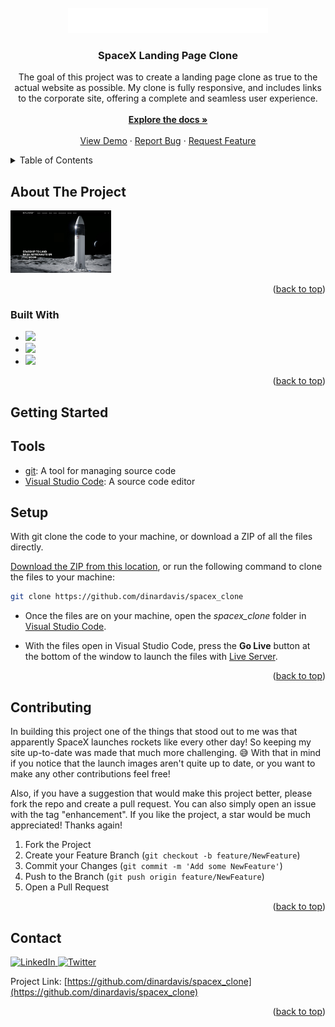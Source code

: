 <!-- PROJECT LOGO -->
<br />
<div align="center">
  <a href="https://github.com/dinardavis/spacex_clone">
    <img src="imgs/spacex.png" alt="SpaceX Logo" height="40">
  </a>

<h3 align="center">SpaceX Landing Page Clone</h3>

  <p align="center">
    The goal of this project was to create a landing page clone as true to the actual website as possible. My clone is fully responsive, and includes links to the corporate site, offering a complete and seamless user experience.
    <br />
    <br />
    <a href="https://github.com/dinardavis/spacex_clone"><strong>Explore the docs »</strong></a>
    <br />
    <br />
    <a href="https://dinardavis.github.io/spacex_clone/">View Demo</a>
    ·
    <a href="https://github.com/dinardavis/spacex_clone/issues">Report Bug</a>
    ·
    <a href="https://github.com/dinardavis/spacex_clone/issues">Request Feature</a>
  </p>
</div>



<!-- TABLE OF CONTENTS -->
<details>
  <summary>Table of Contents</summary>
  <ol>
    <li>
      <a href="#about-the-project">About The Project</a>
      <ul>
        <li><a href="#built-with">Built With</a></li>
      </ul>
    </li>
    <li>
      <a href="#getting-started">Getting Started</a>
      <ul>
        <li><a href="#tools">Tools</a></li>
        <li><a href="#setup">Setup</a></li>
      </ul>
    </li>
    <li><a href="#contributing">Contributing</a></li>
    <li><a href="#contact">Contact</a></li>
  </ol>
</details>



<!-- ABOUT THE PROJECT -->
## About The Project

<img src="imgs/spacex_thumbnail.png" alt="Project Thumbnail" height="100">

<p align="right">(<a href="#readme-top">back to top</a>)</p>



### Built With

* <img src="https://img.shields.io/badge/JavaScript-323330?style=for-the-badge&logo=javascript&logoColor=F7DF1E" /> 
* <img src="https://img.shields.io/badge/HTML5-E34F26?style=for-the-badge&logo=html5&logoColor=white" />
* <img src="https://img.shields.io/badge/CSS3-1572B6?style=for-the-badge&logo=css3&logoColor=white" />

<p align="right">(<a href="#readme-top">back to top</a>)</p>



<!-- GETTING STARTED -->
## Getting Started

## Tools

* [git](https://git-scm.com/downloads): A tool for managing source code
* [Visual Studio Code](https://code.visualstudio.com/): A source code editor

## Setup

With git clone the code to your machine, or download a ZIP of all the files directly.

[Download the ZIP from this location](https://github.com/dinardavis/spacex_clone), or run the following command to clone the files to your machine:

```bash
git clone https://github.com/dinardavis/spacex_clone
```
* Once the files are on your machine, open the _spacex_clone_ folder in [Visual Studio Code](https://code.visualstudio.com/).

* With the files open in Visual Studio Code, press the **Go Live** button at the bottom of the window to launch the files with [Live Server](https://marketplace.visualstudio.com/items?itemName=ritwickdey.LiveServer).

<p align="right">(<a href="#readme-top">back to top</a>)</p>


<!-- CONTRIBUTING -->
## Contributing

In building this project one of the things that stood out to me was that apparently SpaceX launches rockets like every other day! So keeping my site up-to-date was made that much more challenging. :sweat_smile: With that in mind if you notice that the launch images aren't quite up to date, or you want to make any other contributions feel free!

Also, if you have a suggestion that would make this project better, please fork the repo and create a pull request. You can also simply open an issue with the tag "enhancement".
If you like the project, a star would be much appreciated! Thanks again!

1. Fork the Project
2. Create your Feature Branch (`git checkout -b feature/NewFeature`)
3. Commit your Changes (`git commit -m 'Add some NewFeature'`)
4. Push to the Branch (`git push origin feature/NewFeature`)
5. Open a Pull Request

<p align="right">(<a href="#readme-top">back to top</a>)</p>


<!-- CONTACT -->
## Contact

 <a href="https://www.linkedin.com/in/dinardavis/">
    <img src="https://camo.githubusercontent.com/f17ba9730c27e5f1230325b94c8b68bbf3115d32650866f6e3d0ade68201beea/68747470733a2f2f696d672e736869656c64732e696f2f62616467652f4c696e6b6564496e2d2532333030373742352e7376673f6c6f676f3d6c696e6b6564696e266c6f676f436f6c6f723d7768697465" alt="LinkedIn" data-canonical-src="https://img.shields.io/badge/LinkedIn-%230077B5.svg?logo=linkedin&amp;logoColor=white" style="max-width: 100%;">
  </a>
  <a href="https://twitter.com/dinardavis">
    <img src="https://camo.githubusercontent.com/2cbca4be42d81c6833fd417d74f5322e80861326d03d52289924138947be7b4e/68747470733a2f2f696d672e736869656c64732e696f2f62616467652f547769747465722d2532333144413146322e7376673f6c6f676f3d54776974746572266c6f676f436f6c6f723d7768697465" alt="Twitter" data-canonical-src="https://img.shields.io/badge/Twitter-%231DA1F2.svg?logo=Twitter&amp;logoColor=white" style="max-width: 100%;">
  </a>

Project Link: [https://github.com/dinardavis/spacex_clone](https://github.com/dinardavis/spacex_clone)

<p align="right">(<a href="#readme-top">back to top</a>)</p>
